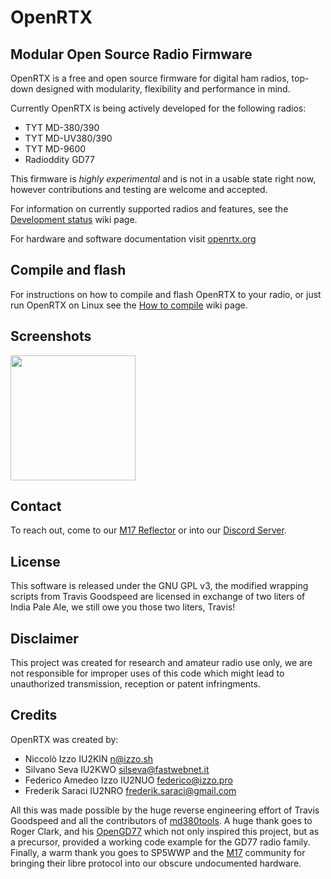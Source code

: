 # OpenRTX
## Modular Open Source Radio Firmware

OpenRTX is a free and open source firmware for digital ham radios, top-down designed
with modularity, flexibility and performance in mind.

Currently OpenRTX is being actively developed for the following radios:

- TYT MD-380/390
- TYT MD-UV380/390
- TYT MD-9600
- Radioddity GD77

This firmware is *highly experimental* and is not in a usable state right now,
however contributions and testing are welcome and accepted.

For information on currently supported radios and features, see the [Development status](https://github.com/n1zzo/OpenRTX/wiki/Development-status) wiki page.

For hardware and software documentation visit [openrtx.org](https://openrtx.org/)

## Compile and flash

For instructions on how to compile and flash OpenRTX to your radio,
or just run OpenRTX on Linux see the [How to compile](https://github.com/n1zzo/OpenRTX/wiki/How-to-compile) wiki page.

## Screenshots
<img src="assets/splash.gif" width="200" height="auto">

## Contact

To reach out, come to our [M17 Reflector](https://m17.openrtx.org) or into our [Discord Server](https://discord.gg/TbR2FVtMya).

## License

This software is released under the GNU GPL v3, the modified wrapping scripts
from Travis Goodspeed are licensed in exchange of two liters of India Pale Ale,
we still owe you those two liters, Travis!

## Disclaimer

This project was created for research and amateur radio use only,
we are not responsible for improper uses of this code which might lead to
unauthorized transmission, reception or patent infringments.

## Credits

OpenRTX was created by:

- Niccolò Izzo IU2KIN <n@izzo.sh>
- Silvano Seva IU2KWO <silseva@fastwebnet.it>
- Federico Amedeo Izzo IU2NUO <federico@izzo.pro>
- Frederik Saraci IU2NRO <frederik.saraci@gmail.com>

All this was made possible by the huge reverse engineering effort of
Travis Goodspeed and all the contributors of [md380tools](https://github.com/travisgoodspeed/md380tools).
A huge thank goes to Roger Clark, and his [OpenGD77](https://github.com/rogerclarkmelbourne/OpenGD77) which not only inspired this project, but as a precursor, provided a working code example for the GD77 radio family.
Finally, a warm thank you goes to SP5WWP and the [M17](https://m17project.org) community for bringing their libre protocol into our obscure undocumented hardware. 
